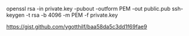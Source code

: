 
openssl rsa -in private.key -pubout -outform PEM -out public.pub
ssh-keygen -t rsa -b 4096 -m PEM -f private.key

https://gist.github.com/ygotthilf/baa58da5c3dd1f69fae9